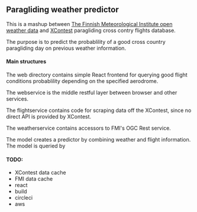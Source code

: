 ## Paragliding weather predictor

This is a mashup between 
[The Finnish Meteorological Institute open weather data](https://en.ilmatieteenlaitos.fi/open-data-manual)
and
[XContest](https://www.xcontest.org/world/en/flights-search/?filter%5Bpoint%5D=24.553391+61.732953&filter%5Bradius%5D=200000&filter%5Bmode%5D=START&filter%5Bdate_mode%5D=dmy&filter%5Bdate%5D=&filter%5Bvalue_mode%5D=dst&filter%5Bmin_value_dst%5D=&filter%5Bcatg%5D=&filter%5Broute_types%5D=&filter%5Bavg%5D=&filter%5Bpilot%5D=&list%5Bsort%5D=pts&list%5Bdir%5D=down) paragliding cross contry flights database.

The purpose is to predict the probablility of a good cross country
paragliding day on previous weather information. 

#### Main structures

The web directory contains simple React frontend for querying
good flight conditions probablility depending on the specified
aerodrome.

The webservice is the middle restful layer between browser and
other services.

The flightservice contains code for scraping data off the 
XContest, since no direct API is provided by XContest.

The weatherservice contains accessors to FMI's OGC Rest service.

The model creates a predictor by combining weather and flight
information. The model is queried by  


#### TODO:
- XContest data cache
- FMI data cache
- react
- build
- circleci
- aws
